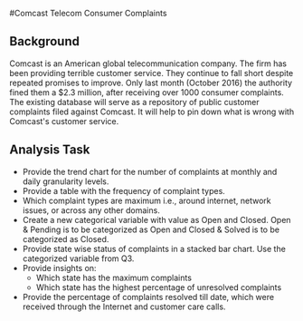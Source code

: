 #Comcast Telecom Consumer Complaints
## Background
Comcast is an American global telecommunication company. The firm has been providing terrible customer service. They continue to fall short despite repeated promises to improve. Only last month (October 2016) the authority fined them a $2.3 million, after receiving over 1000 consumer complaints. The existing database will serve as a repository of public customer complaints filed against Comcast. It will help to pin down what is wrong with Comcast's customer service.
## Analysis Task

- Provide the trend chart for the number of complaints at monthly and daily granularity levels.
- Provide a table with the frequency of complaint types.
- Which complaint types are maximum i.e., around internet, network issues, or across any other domains.
- Create a new categorical variable with value as Open and Closed. Open & Pending is to be categorized as Open and Closed & Solved is to be categorized as Closed.
- Provide state wise status of complaints in a stacked bar chart. Use the categorized variable from Q3.
- Provide insights on:
    - Which state has the maximum complaints
    - Which state has the highest percentage of unresolved complaints
- Provide the percentage of complaints resolved till date, which were received through the Internet and customer care calls.
